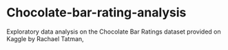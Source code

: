 # Chocolate-bar-rating-analysis
Exploratory data analysis on the Chocolate Bar Ratings dataset provided on Kaggle by Rachael Tatman,
